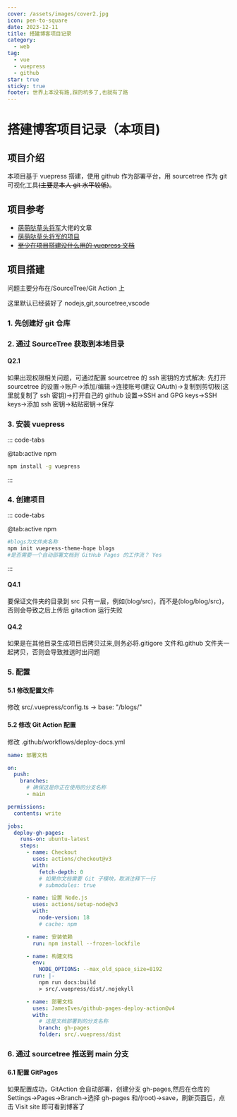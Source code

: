 ```yaml
---
cover: /assets/images/cover2.jpg
icon: pen-to-square
date: 2023-12-11
title: 搭建博客项目记录
category:
  - web
tag:
  - vue
  - vuepress
  - github
star: true
sticky: true
footer: 世界上本没有路,踩的坑多了,也就有了路
---
```


# 搭建博客项目记录（本项目)

## 项目介绍

本项目基于 vuepress 搭建，使用 github 作为部署平台，用 sourcetree 作为 git 可视化工具<font color="transport">~~(主要是本人 git 水平较低)~~</font>。

## 项目参考

- [萌萌哒草头将军](https://www.51cto.com/article/761976.html)大佬的文章
- [萌萌哒草头将军的项目](https://github.com/mmdctjj/blogs2)
- [~~至少在项目搭建没什么用的 vuepress 文档~~](https://theme-hope.vuejs.press/zh/get-started/)

## 项目搭建

问题主要分布在/SourceTree/Git Action 上

这里默认已经装好了 nodejs,git,sourcetree,vscode

### 1. 先创建好 git 仓库

### 2. 通过 SourceTree 获取到本地目录

#### Q2.1

如果出现权限相关问题，可通过配置 sourcetree 的 ssh 密钥的方式解决: 先打开 sourcetree 的设置->账户->添加/编辑->连接账号(建议 OAuth)->复制到剪切板(这里就复制了 ssh 密钥)->打开自己的 github 设置->SSH and GPG keys->SSH keys->添加 ssh 密钥->粘贴密钥->保存

### 3. 安装 vuepress

::: code-tabs

@tab:active npm

```bash
npm install -g vuepress
```

:::

### 4. 创建项目

::: code-tabs

@tab:active npm

```bash
#blogs为文件夹名称
npm init vuepress-theme-hope blogs
#是否需要一个自动部署文档到 GitHub Pages 的工作流？ Yes
```

:::

#### Q4.1

要保证文件夹的目录到 src 只有一层，例如(blog/src)，而不是(blog/blog/src)，否则会导致之后上传后 gitaction 运行失败

#### Q4.2

如果是在其他目录生成项目后拷贝过来,则务必将.gitigore 文件和.github 文件夹一起拷贝，否则会导致推送时出问题

### 5. 配置

#### 5.1 修改配置文件

修改 src/.vuepress/config.ts -> base: "/blogs/"

#### 5.2 修改 Git Action 配置

修改 .github/workflows/deploy-docs.yml

```yml
name: 部署文档

on:
  push:
    branches:
      # 确保这是你正在使用的分支名称
      - main

permissions:
  contents: write

jobs:
  deploy-gh-pages:
    runs-on: ubuntu-latest
    steps:
      - name: Checkout
        uses: actions/checkout@v3
        with:
          fetch-depth: 0
          # 如果你文档需要 Git 子模块，取消注释下一行
          # submodules: true

      - name: 设置 Node.js
        uses: actions/setup-node@v3
        with:
          node-version: 18
          # cache: npm

      - name: 安装依赖
        run: npm install --frozen-lockfile

      - name: 构建文档
        env:
          NODE_OPTIONS: --max_old_space_size=8192
        run: |-
          npm run docs:build
          > src/.vuepress/dist/.nojekyll

      - name: 部署文档
        uses: JamesIves/github-pages-deploy-action@v4
        with:
          # 这是文档部署到的分支名称
          branch: gh-pages
          folder: src/.vuepress/dist
```

### 6. 通过 sourcetree 推送到 main 分支

#### 6.1 配置 GitPages

如果配置成功，GitAction 会自动部署，创建分支 gh-pages,然后在仓库的 Settings->Pages->Branch->选择 gh-pages 和/(root)->save，刷新页面后，点击 Visit site 即可看到博客了
